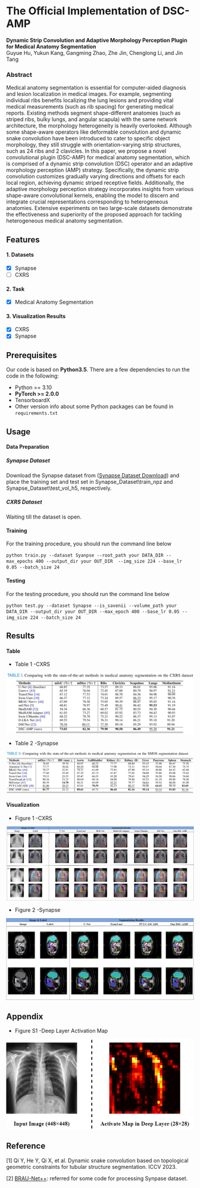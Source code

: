  # The Official Implementation of DSC-AMP

**Dynamic Strip Convolution and Adaptive Morphology Perception Plugin for Medical Anatomy Segmentation**                        
Guyue Hu, Yukun Kang, Gangming Zhao, Zhe Jin, Chenglong Li, and Jin Tang

### **Abstract**

Medical anatomy segmentation is essential for computer-aided diagnosis and lesion localization in medical images. For example, segmenting individual ribs benefits localizing the lung lesions and providing vital medical measurements (such as rib spacing) for generating medical reports. Existing methods segment shape-different anatomies (such as striped ribs, bulky lungs, and angular scapula) with the same network architecture, the morphology heterogeneity is heavily overlooked. Although some shape-aware operators like deformable convolution and dynamic snake convolution have been introduced to cater to specific object morphology, they still struggle with orientation-varying strip structures, such as 24 ribs and 2 clavicles. In this paper, we propose a novel convolutional plugin (DSC-AMP) for medical anatomy segmentation, which is comprised of a dynamic strip convolution (DSC) operator and an adaptive morphology perception (AMP) strategy. Specifically, the dynamic strip convolution customizes gradually varying directions and offsets for each local region, achieving dynamic striped receptive fields. Additionally, the adaptive morphology perception strategy incorporates insights from various shape-aware convolutional kernels, enabling the model to discern and integrate crucial representations corresponding to heterogeneous anatomies. Extensive experiments on two large-scale datasets demonstrate the effectiveness and superiority of the proposed approach for tackling heterogeneous medical anatomy segmentation.

## Features

#### 1. Datasets

- [X]  Synapse
- [ ]  CXRS

#### 2. Task

- [X]  Medical Anatomy Segmentation

#### 3. Visualization Results

* [X]  CXRS
* [X]  Synapse

## Prerequisites

Our code is based on **Python3.5**. There are a few dependencies to run the code in the following:

- Python == 3.10
- **PyTorch >= 2.0.0**
- TensorboardX
- Other version info about some Python packages can be found in `requirements.txt`

## Usage

#### Data Preparation

##### Synapse Dataset

Download the Synapse dataset from ([Synapse Dataset Download](https://help.synapse.org/docs/Datasets.2611281979.html)) and place the training set and test set in Synapse_Dataset\train_npz and Synapse_Dataset\test_vol_h5, respectively.

##### CXRS Dataset

Waiting till the dataset is open.

#### Training

For the training procedure, you should run the command line below

```To
python train.py --dataset Syanpse --root_path your DATA_DIR --max_epochs 400 --output_dir your OUT_DIR  --img_size 224 --base_lr 0.05 --batch_size 24
```

#### Testing

For the testing procedure, you should run the command line below

```commandline
python test.py --dataset Synapse --is_savenii --volume_path your DATA_DIR --output_dir your OUT_DIR --max_epoch 400 --base_lr 0.05 --img_size 224 --batch_size 24
```

## Results

#### Table
- Table 1 -CXRS
<div align="center">
    <img src="resource/CXRS_table.png">
</div>

- Table 2 -Synapse
<div align="center">
    <img src="resource/SMOS_table.png">
</div>


#### Visualization
- Figure 1 -CXRS
<div align="center">
    <img src="resource/CXRS_visu.png">
</div>

- Figure 2 -Synapse
<div align="center">
    <img src="resource/SMOS_visu.png">
</div>


## Appendix

- Figure S1 -Deep Layer Activation Map
<div align="center">
    <img src="resource/deep_layer.png">
</div>

## Reference

[1] Qi Y, He Y, Qi X, et al. Dynamic snake convolution based on topological geometric constraints for tubular structure segmentation. ICCV 2023.

[2] [BRAU-Net++](https://github.com/Caipengzhou/BRAU-Netplusplus): referred for some code for processing Synpase dataset.
